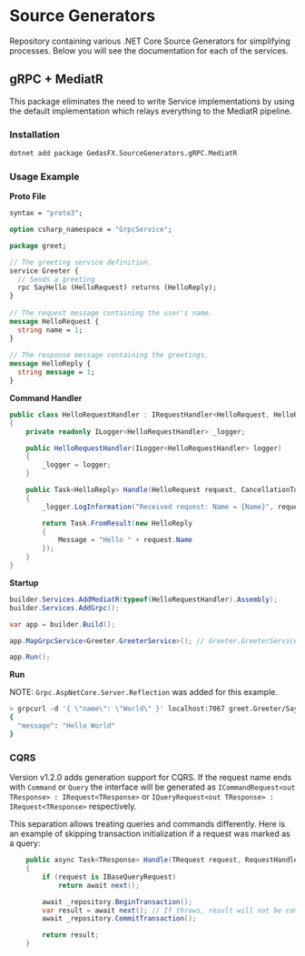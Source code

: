 # Source Generators
Repository containing various .NET Core Source Generators for simplifying processes. Below you will see the documentation for each of the services.

## gRPC + MediatR

This package eliminates the need to write Service implementations by using the default implementation which relays everything to the MediatR pipeline.

### Installation

```bash
dotnet add package GedasFX.SourceGenerators.gRPC.MediatR
```

### Usage Example

**Proto File**
```proto
syntax = "proto3";  

option csharp_namespace = "GrpcService";  

package greet;  

// The greeting service definition.  
service Greeter {  
  // Sends a greeting  
  rpc SayHello (HelloRequest) returns (HelloReply);  
}  
  
// The request message containing the user's name.  
message HelloRequest {  
  string name = 1;  
}  
  
// The response message containing the greetings.  
message HelloReply {  
  string message = 1;  
}
```

**Command Handler**
```cs
public class HelloRequestHandler : IRequestHandler<HelloRequest, HelloReply>
{
    private readonly ILogger<HelloRequestHandler> _logger;

    public HelloRequestHandler(ILogger<HelloRequestHandler> logger)
    {
        _logger = logger;
    }

    public Task<HelloReply> Handle(HelloRequest request, CancellationToken cancellationToken)
    {
        _logger.LogInformation("Received request: Name = {Name}", request.Name);

        return Task.FromResult(new HelloReply
        {
            Message = "Hello " + request.Name
        });
    }
}
```

**Startup**
```cs
builder.Services.AddMediatR(typeof(HelloRequestHandler).Assembly);
builder.Services.AddGrpc();

var app = builder.Build();

app.MapGrpcService<Greeter.GreeterService>(); // Greeter.GreeterService was generated automatically.

app.Run();
```

**Run**

NOTE: `Grpc.AspNetCore.Server.Reflection` was added for this example.
```bash
> grpcurl -d '{ \"name\": \"World\" }' localhost:7067 greet.Greeter/SayHello
{
  "message": "Hello World"
}
```

### CQRS

Version v1.2.0 adds generation support for CQRS. If the request name ends with `Command` or `Query` the interface will be generated as `ICommandRequest<out TResponse> : IRequest<TResponse>` or `IQueryRequest<out TResponse> : IRequest<TResponse>` respectively.

This separation allows treating queries and commands differently. Here is an example of skipping transaction initialization if a request was marked as a query:

```cs
    public async Task<TResponse> Handle(TRequest request, RequestHandlerDelegate<TResponse> next, CancellationToken cancellationToken)
    {
        if (request is IBaseQueryRequest)
            return await next();

        await _repository.BeginTransaction();
        var result = await next(); // If throws, result will not be committed.
        await _repository.CommitTransaction();

        return result;
    }
```